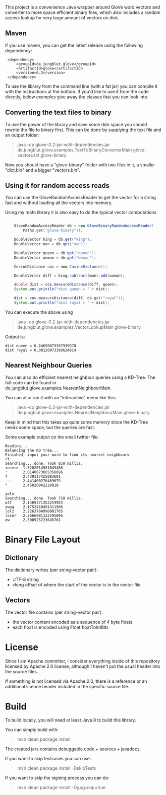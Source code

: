 This project is a convenience Java wrapper around GloVe word vectors and converter to more space efficient binary files, which also includes a random access lookup for very large amount of vectors on disk.

Maven
-----

If you use maven, you can get the latest release using the following dependency:

```
 <dependency>
     <groupId>de.jungblut.glove</groupId>
     <artifactId>glove</artifactId>
     <version>0.2</version>
 </dependency>
```

To use the library from the command line (with a fat jar) you can compile it with the instructions at the bottom. 
If you'd like to use it from the code directly, below examples give away the classes that you can look into.   

Converting the text files to binary
-----------------------------------
 
To use the power of the library and save some disk space you should rewrite the file to binary first.
This can be done by supplying the text file and an output folder:

> java -cp glove-0.2-jar-with-dependencies.jar de.jungblut.glove.examples.TextToBinaryConverterMain glove-vectors.txt glove-binary

Now you should have a "glove-binary" folder with two files in it, a smaller "dict.bin" and a bigger "vectors.bin".


Using it for random access reads
-----------------------------------

You can use the GloveRandomAccessReader to get the vector for a string fast and without loading all the vectors into memory.

Using my math library it is also easy to do the typical vector computations.

```java

    GloveRandomAccessReader db = new GloveBinaryRandomAccessReader(
        Paths.get("glove-binary"));

    DoubleVector king = db.get("king");
    DoubleVector man = db.get("man");

    DoubleVector queen = db.get("queen");
    DoubleVector woman = db.get("woman");

    CosineDistance cos = new CosineDistance();

    DoubleVector diff = king.subtract(man).add(woman);

    double dist = cos.measureDistance(diff, queen);
    System.out.println("dist queen = " + dist);

    dist = cos.measureDistance(diff, db.get("royal"));
    System.out.println("dist royal = " + dist);

```

You can execute the above using

> java -cp glove-0.2-jar-with-dependencies.jar de.jungblut.glove.examples.VectorLookupMain glove-binary

Output is:

```
dist queen = 0.24690873337939978
dist royal = 0.30120073399624914

```

Nearest Neighbour Queries
-------------------------

You can also do efficient nearest neighbour queries using a KD-Tree. The full code can be found in de.jungblut.glove.examples.NearestNeighbourMain.

You can also run it with an "interactive" menu like this:

> java -cp glove-0.2-jar-with-dependencies.jar de.jungblut.glove.examples.NearestNeighbourMain glove-binary

Keep in mind that this takes up quite some memory since the KD-Tree needs some space, but the queries are fast.

Some example output on the small twitter file:

```
Reading...
Balancing the KD tree...
Finished, input your word to find its nearest neighbours
rt
Searching....done. Took 850 millis.
<user>  1.3282014981649486
:       2.0140673085358696
?       2.439117425083601
---     2.441400270469679
"       2.45020842228818

yolo
Searching....done. Took 758 millis.
wtf     2.1469371352219953
swag    2.1752410454311986
lolz    2.2263784996001705
loser   2.2666981122295806
ew      2.308925723645761

```


Binary File Layout
==================

Dictionary
----------

The dictionary writes (per string-vector pair): 
 - UTF-8 string
 - vlong offset of where the start of the vector is in the vector file
 
 
Vectors
-------  

The vector file contains (per string-vector pair):
 - the vector content encoded as a sequence of 4 byte floats 
 - each float is encoded using Float.floatToIntBits


License
===================

Since I am Apache committer, I consider everything inside of this repository 
licensed by Apache 2.0 license, although I haven't put the usual header into the source files.

If something is not licensed via Apache 2.0, there is a reference or an additional licence header included in the specific source file.


Build
===================

To build locally, you will need at least Java 8 to build this library.

You can simply build with:
 
> mvn clean package install

The created jars contains debuggable code + sources + javadocs.

If you want to skip testcases you can use:

> mvn clean package install -DskipTests

If you want to skip the signing process you can do:

> mvn clean package install -Dgpg.skip=true


